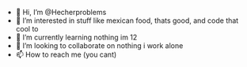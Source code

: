 - 👋 Hi, I’m @Hecherproblems
- 👀 I’m interested in stuff like mexican food, thats good, and code that cool to
- 🌱 I’m currently learning nothing im 12
- 💞️ I’m looking to collaborate on nothing i work alone
- 📫 How to reach me (you cant)

<!---
Hecherproblems/Hecherproblems is a ✨ special ✨ repository because its `README.md` (this file) appears on your GitHub profile.
You can click the Preview link to take a look at your changes.
--->
